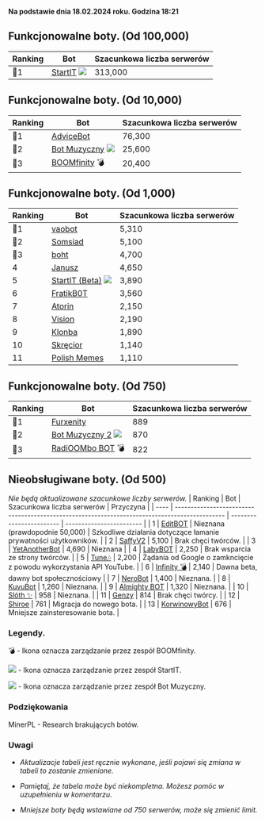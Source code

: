 **Na podstawie dnia 18.02.2024 roku. Godzina 18:21**

## Funkcjonowalne boty. (Od 100,000)

| Ranking | Bot                                                                                           | Szacunkowa liczba serwerów |
| ---- | --------------------------------------------------------------------------------------------- | ------------------------ |
|    🥇1 | [StartIT](https://discord.com/oauth2/authorize?client_id=572906387382861835&permissions=8&scope=bot) ![](https://pawelek.ml/startit.ico)          |               313,000 |

## Funkcjonowalne boty. (Od 10,000)
| Ranking | Bot                                                                                           | Szacunkowa liczba serwerów |
| ---- | --------------------------------------------------------------------------------------------- | ------------------------ |
|    🥇1 | [AdviceBot](https://discord.com/oauth2/authorize?client_id=942110955502989373&permissions=8&scope=bot)        |               76,300 |
|    🥈2 | [Bot Muzyczny](https://discord.com/oauth2/authorize?client_id=840892428613320726&permissions=8&scope=bot) ![](https://pawelek.ml/Bot-Muzyczny.ico)        |               25,600 |
|    🥉3 | [BOOMfinity](https://discord.com/oauth2/authorize?client_id=450017151323996173&permissions=8&scope=bot) 💣        |               20,400 |

## Funkcjonowalne boty. (Od 1,000)
| Ranking | Bot                                                                                           | Szacunkowa liczba serwerów |
| ---- | --------------------------------------------------------------------------------------------- | ------------------------ |
|    🥇1 | [vaobot](https://discord.com/oauth2/authorize?client_id=582183202341388308&scope=bot)           |      5,310        |
|    🥈2 | [Somsiad](https://discord.com/oauth2/authorize?client_id=473816281028493314&permissions=8&scope=bot)           |      5,100      |
|    🥉3 | [boht](https://discord.com/oauth2/authorize?client_id=489377322042916885&permissions=8&scope=bot)        |               4,700 |
|    4 | [Janusz](https://discord.com/oauth2/authorize?client_id=699551628499615764&permissions=8&scope=bot)        |               4,650 |
|    5 | [StartIT (Beta)](https://discord.com/oauth2/authorize?client_id=690617660177907712&permissions=8&scope=bot) ![](https://pawelek.ml/startit.ico)        |               3,890 |
|    6 | [FratikB0T](https://discord.com/oauth2/authorize?client_id=338359366891732993&permissions=8&scope=bot)        |               3,560 |
|    7 | [Atorin](https://discord.com/oauth2/authorize?client_id=408959273956147200&permissions=8&scope=bot)        |               2,150 |
|    8| [Vision](https://discord.com/oauth2/authorize?client_id=987166863593189376&permissions=8&scope=bot)        |               2,190 |
|    9| [Klonba](https://discord.com/oauth2/authorize?client_id=488809387910234145&permissions=8&scope=bot)        |               1,890 |
|    10| [Skręcior](https://discord.com/oauth2/authorize?client_id=939103800898224139&permissions=8&scope=bot)        |               1,140 |
|    11| [Polish Memes](https://discord.com/oauth2/authorize?client_id=829662885058707497&permissions=8&scope=bot)        |               1,110 |

## Funkcjonowalne boty. (Od 750)
| Ranking | Bot                                                                                           | Szacunkowa liczba serwerów |
| ---- | --------------------------------------------------------------------------------------------- | ------------------------ |
|    🥇1| [Furxenity](https://discord.com/oauth2/authorize?client_id=826778019179659314&permissions=8&scope=bot)       |               889 |
|    🥈2 | [Bot Muzyczny 2](https://discord.com/oauth2/authorize?client_id=933385820889550878&permissions=8&scope=bot) ![](https://pawelek.ml/Bot-Muzyczny.ico)        |       870         |
|    🥉3| [RadiOOMbo BOT](https://discord.com/oauth2/authorize?client_id=675416683481006159&permissions=8&scope=bot) 💣        |               822 |



## Nieobsługiwane boty. (Od 500)
*Nie będą aktualizowane szacunkowe liczby serwerów.*
| Ranking | Bot                                                                                           | Szacunkowa liczba serwerów | Przyczyna |
| ---- | --------------------------------------------------------------------------------------------- | ------------------------ | ------------------------ |
|    1 | [EditBOT](https://discord.com/oauth2/authorize?client_id=531953322899275797&scope=bot)           |               Nieznana (prawdopodnie 50,000) |       Szkodliwe działania dotyczące łamanie prywatności użytkowników.   |
|    2 | [SaffyV2](https://discord.com/oauth2/authorize?client_id=584011219103514635&scope=bot)           |      5,100        |       Brak chęci twórców.   |
|    3 | [YetAnotherBot](https://discord.com/oauth2/authorize?client_id=576468895461015552&permissions=8&scope=bot)        |               4,690 | Nieznana |
|    4 | [LabyBOT](https://discord.com/oauth2/authorize?client_id=546058545917984769&scope=bot)          |      2,250        |        Brak wsparcia ze strony twórców. |
|    5 | [Tune🎶](https://discord.com/oauth2/authorize?client_id=821795249348411393&scope=bot)           |      2,200        |       Żądania od Google o zamkncięcie z powodu wykorzystania API YouTube.   |
|    6 | [Infinity 💣](https://discord.com/oauth2/authorize?client_id=545926934886875139&scope=bot)           |      2,140        |       Dawna beta, dawny bot społecznościowy  |
|    7 | [NeroBot](https://discord.com/oauth2/authorize?client_id=715273322199515316&scope=bot)           |      1,400        |       Nieznana.   |
|    8 | [KuvuBot](https://discord.com/oauth2/authorize?client_id=205965155282976768&scope=bot)           |      1,260        |       Nieznana.   |
|    9 | [Almighty BOT](https://discord.com/oauth2/authorize?client_id=858410509454802944&scope=bot)           |      1,320        |       Nieznana.   |
|    10 | [Slóth ✨](https://discord.com/oauth2/authorize?client_id=800442243697213442&scope=bot)           |      958       |       Nieznana.   |
|    11 | [Genzy](https://discord.com/oauth2/authorize?client_id=954496821672153119&scope=bot)           |      814        |       Brak chęci twórcy.   |
|    12 | [Shiroe](https://discord.com/oauth2/authorize?client_id=778697286950715413&permissions=8&scope=bot)        |               761 | Migracja do nowego bota. |
|    13 | [KorwinowyBot](https://discord.com/oauth2/authorize?client_id=778641026776301608&permissions=8&scope=bot)        |               676 | Mniejsze zainsteresowanie bota. |


### Legendy.
💣 - Ikona oznacza zarządzanie przez zespół BOOMfinity.

![](https://pawelek.ml/startit.ico) - Ikona oznacza zarządzanie przez zespół StartIT.

![](https://pawelek.ml/Bot-Muzyczny.ico) - Ikona oznacza zarządzanie przez zespół Bot Muzyczny.

### Podziękowania
MinerPL - Research brakujących botów.

### Uwagi
* *Aktualizacje tabeli jest ręcznie wykonane, jeśli pojawi się zmiana w tabeli to zostanie zmienione.*

* *Pamiętaj, że tabela może być niekompletna. Możesz pomóc w uzupełnieniu w komentarzu.*

* *Mniejsze boty będą wstawiane od 750 serwerów, może się zmienić limit.*

